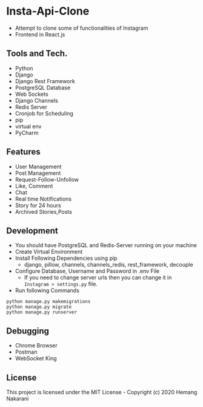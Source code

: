 # Insta-Api-Clone
- Attempt to clone some of functionalities of Instagram
- Frontend in React.js

## Tools and Tech.
- Python
- Django
- Django Rest Framework
- PostgreSQL Database
- Web Sockets
- Django Channels
- Redis Server
- Cronjob for Scheduling
- pip
- virtual env
- PyCharm

## Features
- User Management
- Post Management
- Request-Follow-Unfollow
- Like, Comment
- Chat
- Real time Notifications
- Story for 24 hours
- Archived Stories,Posts

## Development
- You should have PostgreSQL and Redis-Server running on your machine
- Create Virtual Environment
- Install Following Dependencies using pip
  - django, pillow, channels, channels_redis, rest_framework, decouple
- Configure Database, Username and Password in .env File
  - If you need to change server urls then you can change it in ```Instagram > settings.py``` file.
- Run following Commands
```
python manage.py makemigrations
python manage.py migrate
python manage.py runserver
```
## Debugging
- Chrome Browser
- Postman
- WebSocket King

## License
This project is licensed under the MIT License - Copyright (c) 2020 Hemang Nakarani
